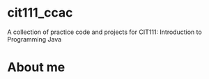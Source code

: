 # cit111_ccac
A collection of practice code and projects for CIT111: Introduction to Programming Java
# About me 

